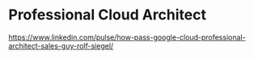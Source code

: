 # Professional Cloud Architect

https://www.linkedin.com/pulse/how-pass-google-cloud-professional-architect-sales-guy-rolf-siegel/
